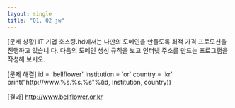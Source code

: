 ```yaml
---
layout: single
title: "Q1, Q2 jw"
---
```


[문제 상황]
IT 기업 호스팅.hd에서는 나만의 도메인을 만들도록 최적 가격 프로모션을 진행하고 있습니
다. 다음의 도메인 생성 규칙을 보고 인터넷 주소를 만드는 프로그램을 작성해 보시오.

[문제 해결]
id = 'bellflower'
Institution = 'or'
country = 'kr'
print("http://www.%s.%s.%s"%(id, Institution, country))

[결과]
http://www.bellflower.or.kr
